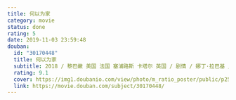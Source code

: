 ```yaml
---
title: 何以为家
category: movie
status: done
rating: 5
date: 2019-11-03 23:59:48
douban:
  id: "30170448"
  title: 何以为家
  subtitle: 2018 / 黎巴嫩 美国 法国 塞浦路斯 卡塔尔 英国 / 剧情 / 娜丁·拉巴基 / 赞恩·阿尔·拉菲亚 约丹诺斯·希费罗
  rating: 9.1
  cover: https://img1.doubanio.com/view/photo/m_ratio_poster/public/p2555295759.jpg
  link: https://movie.douban.com/subject/30170448/
---
```


